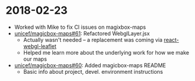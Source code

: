 2018-02-23
==========

* Worked with Mike to fix CI issues on magixbox-maps
* [unicef/magicbox-maps#61](https://github.com/unicef/magicbox-maps/pull/61): Refactored WebglLayer.jsx
    * Actually wasn't needed – a replacement was coming via [react-webgl-leaflet](https://github.com/unicef/react-webgl-leaflet)
    * Helped me learn more about the underlying work for how we make our maps
* [unicef/magicbox-maps#60](https://github.com/unicef/magicbox-maps/pull/60): Added magicbox-maps README
    * Basic info about project, devel. environment instructions
